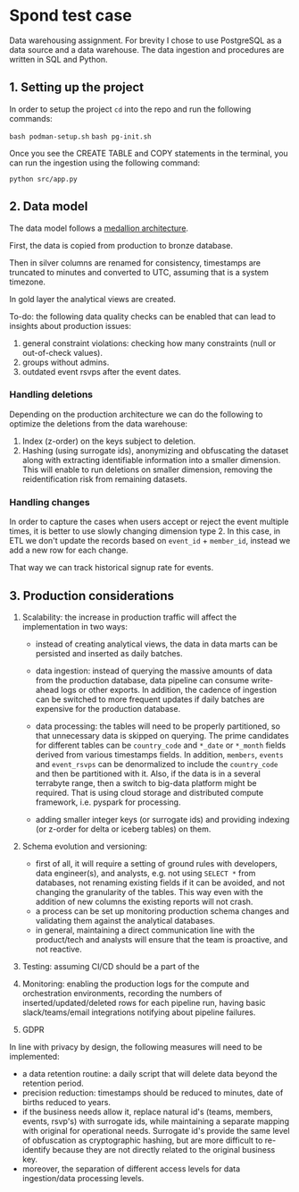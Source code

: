 # Spond test case

Data warehousing assignment. For brevity I chose to use PostgreSQL as a data source and a data warehouse. The data ingestion and procedures are written in SQL and Python.

## 1. Setting up the project

In order to setup the project `cd` into the repo and run the following commands:

`bash podman-setup.sh`
`bash pg-init.sh`

Once you see the CREATE TABLE and COPY statements in the terminal, you can run the ingestion using the following command:

`python src/app.py`

## 2. Data model

The data model follows a [medallion architecture](https://www.databricks.com/glossary/medallion-architecture).

First, the data is copied from production to bronze database.

Then in silver columns are renamed for consistency, timestamps are truncated to minutes and converted to UTC, assuming that is a system timezone.

In gold layer the analytical views are created.


To-do: the following data quality checks can be enabled that can lead to insights about production issues:

1. general constraint violations: checking how many constraints (null or out-of-check values).
2. groups without admins.
3. outdated event rsvps after the event dates.

### Handling deletions
Depending on the production architecture we can do the following to optimize the deletions from the data warehouse:

1. Index (z-order) on the keys subject to deletion.
2. Hashing (using surrogate ids), anonymizing and obfuscating the dataset along with extracting identifiable information into a smaller dimension. This will enable to run deletions on smaller dimension, removing the reidentification risk from remaining datasets.

### Handling changes

In order to capture the cases when users accept or reject the event multiple times, it is better to use slowly changing dimension type 2. In this case, in ETL we don't update the records based on `event_id` + `member_id`, instead we add a new row for each change.

That way we can track historical signup rate for events.

## 3. Production considerations

1. Scalability: the increase in production traffic will affect the implementation in two ways:

    * instead of creating analytical views, the data in data marts can be persisted and inserted as daily batches.

    * data ingestion: instead of querying the massive amounts of data from the production database, data pipeline can consume write-ahead logs or other exports. In addition, the cadence of ingestion can be switched to more frequent updates if daily batches are expensive for the production database.

    * data processing: the tables will need to be properly partitioned, so that unnecessary data is skipped on querying. The prime candidates for different tables can be `country_code` and `*_date` or `*_month` fields derived from various timestamps fields. In addition, `members`, `events` and `event_rsvps` can be denormalized to include the `country_code` and then be partitioned with it. Also, if the data is in a several terrabyte range, then a switch to big-data platform might be required. That is using cloud storage and distributed compute framework, i.e. pyspark for processing.

    * adding smaller integer keys (or surrogate ids) and providing indexing (or z-order for delta or iceberg tables) on them.

2. Schema evolution and versioning:
    * first of all, it will require a setting of ground rules with developers, data engineer(s), and analysts, e.g. not using `SELECT *` from databases, not renaming existing fields if it can be avoided, and not changing the granularity of the tables. This way even with the addition of new columns the existing reports will not crash.
    * a process can be set up monitoring production schema changes and validating them against the analytical databases.
    * in general, maintaining a direct communication line with the product/tech and analysts will ensure that the team is proactive, and not reactive.

3. Testing: assuming CI/CD should be a part of the 

4. Monitoring: enabling the production logs for the compute and orchestration environments, recording the numbers of inserted/updated/deleted rows for each pipeline run, having basic slack/teams/email integrations notifying about pipeline failures.

5. GDPR

In line with privacy by design, the following measures will need to be implemented:

* a data retention routine: a daily script that will delete data beyond the retention period.
* precision reduction: timestamps should be reduced to minutes, date of births reduced to years.
* if the business needs allow it, replace natural id's (teams, members, events, rsvp's) with surrogate ids, while maintaining a separate mapping with original for operational needs. Surrogate id's provide the same level of obfuscation as cryptographic hashing, but are more difficult to re-identify because they are not directly related to the original business key.
* moreover, the separation of different access levels for data ingestion/data processing levels.
